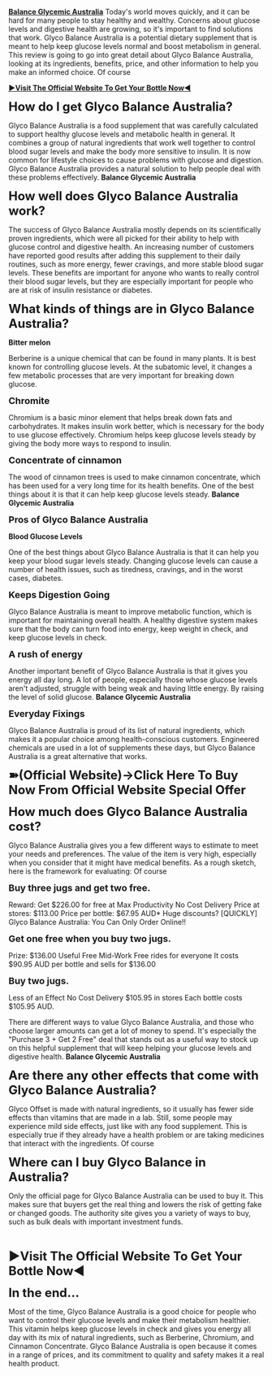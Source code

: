 <p><strong><a href="https://supplemntsall.com/lxu8">Balance Glycemic Australia</a></strong> Today's world moves quickly, and it can be hard for many people to stay healthy and wealthy. Concerns about glucose levels and digestive health are growing, so it's important to find solutions that work. Glyco Balance Australia is a potential dietary supplement that is meant to help keep glucose levels normal and boost metabolism in general. This review is going to go into great detail about Glyco Balance Australia, looking at its ingredients, benefits, price, and other information to help you make an informed choice. Of course</p>
<p><strong><a href="https://supplemntsall.com/lxu8">►Visit The Official Website To Get Your Bottle Now◄</a></strong></p>
<p><strong><span style="font-size: x-large;">How do I get Glyco Balance Australia?</span></strong></p>
<p>Glyco Balance Australia is a food supplement that was carefully calculated to support healthy glucose levels and metabolic health in general. It combines a group of natural ingredients that work well together to control blood sugar levels and make the body more sensitive to insulin. It is now common for lifestyle choices to cause problems with glucose and digestion. Glyco Balance Australia provides a natural solution to help people deal with these problems effectively.&nbsp;<strong>Balance Glycemic Australia</strong></p>
<p><strong><span style="font-size: x-large;">How well does Glyco Balance Australia work?</span></strong></p>
<p>The success of Glyco Balance Australia mostly depends on its scientifically proven ingredients, which were all picked for their ability to help with glucose control and digestive health. An increasing number of customers have reported good results after adding this supplement to their daily routines, such as more energy, fewer cravings, and more stable blood sugar levels. These benefits are important for anyone who wants to really control their blood sugar levels, but they are especially important for people who are at risk of insulin resistance or diabetes.</p>
<p><strong><span style="font-size: x-large;">What kinds of things are in Glyco Balance Australia?</span></strong></p>
<p><strong>Bitter melon</strong></p>
<p>Berberine is a unique chemical that can be found in many plants. It is best known for controlling glucose levels. At the subatomic level, it changes a few metabolic processes that are very important for breaking down glucose.</p>
<p><strong><span style="font-size: large;">Chromite</span></strong></p>
<p>Chromium is a basic minor element that helps break down fats and carbohydrates. It makes insulin work better, which is necessary for the body to use glucose effectively. Chromium helps keep glucose levels steady by giving the body more ways to respond to insulin.</p>
<p><strong><span style="font-size: large;">Concentrate of cinnamon</span></strong></p>
<p>The wood of cinnamon trees is used to make cinnamon concentrate, which has been used for a very long time for its health benefits. One of the best things about it is that it can help keep glucose levels steady.&nbsp;<strong>Balance Glycemic Australia</strong></p>
<p><strong><span style="font-size: large;">Pros of Glyco Balance Australia</span></strong></p>
<div><strong>Blood Glucose Levels</strong></div>
<p>One of the best things about Glyco Balance Australia is that it can help you keep your blood sugar levels steady. Changing glucose levels can cause a number of health issues, such as tiredness, cravings, and in the worst cases, diabetes.</p>
<p><strong><span style="font-size: large;">Keeps Digestion Going</span></strong></p>
<p>Glyco Balance Australia is meant to improve metabolic function, which is important for maintaining overall health. A healthy digestive system makes sure that the body can turn food into energy, keep weight in check, and keep glucose levels in check.</p>
<p><strong><span style="font-size: large;">A rush of energy</span></strong></p>
<p>Another important benefit of Glyco Balance Australia is that it gives you energy all day long. A lot of people, especially those whose glucose levels aren't adjusted, struggle with being weak and having little energy. By raising the level of solid glucose.&nbsp;<strong>Balance Glycemic Australia</strong></p>
<p><strong><span style="font-size: large;">Everyday Fixings</span></strong></p>
<p>Glyco Balance Australia is proud of its list of natural ingredients, which makes it a popular choice among health-conscious customers. Engineered chemicals are used in a lot of supplements these days, but Glyco Balance Australia is a great alternative that works.</p>
<p><strong><span style="font-size: x-large;">➽(Official Website)&rarr;Click Here To Buy Now From Official Website Special Offer</span></strong></p>
<p><strong><span style="font-size: x-large;">How much does Glyco Balance Australia cost?</span></strong></p>
<p>Glyco Balance Australia gives you a few different ways to estimate to meet your needs and preferences. The value of the item is very high, especially when you consider that it might have medical benefits. As a rough sketch, here is the framework for evaluating: Of course</p>
<p><strong><span style="font-size: large;">Buy three jugs and get two free.</span></strong></p>
<p>Reward: Get $226.00 for free at Max Productivity No Cost Delivery Price at stores: $113.00 Price per bottle: $67.95 AUD* Huge discounts? [QUICKLY] Glyco Balance Australia: You Can Only Order Online!!</p>
<p><strong><span style="font-size: large;">Get one free when you buy two jugs.</span></strong></p>
<p>Prize: $136.00 Useful Free Mid-Work Free rides for everyone It costs $90.95 AUD per bottle and sells for $136.00</p>
<p><strong><span style="font-size: large;">Buy two jugs.</span></strong></p>
<p>Less of an Effect No Cost Delivery $105.95 in stores Each bottle costs $105.95 AUD.</p>
<p>There are different ways to value Glyco Balance Australia, and those who choose larger amounts can get a lot of money to spend. It's especially the "Purchase 3 + Get 2 Free" deal that stands out as a useful way to stock up on this helpful supplement that will keep helping your glucose levels and digestive health.&nbsp;<strong>Balance Glycemic Australia</strong></p>
<p><strong><span style="font-size: x-large;">Are there any other effects that come with Glyco Balance Australia?</span></strong></p>
<p>Glyco Offset is made with natural ingredients, so it usually has fewer side effects than vitamins that are made in a lab. Still, some people may experience mild side effects, just like with any food supplement. This is especially true if they already have a health problem or are taking medicines that interact with the ingredients. Of course</p>
<p><strong><span style="font-size: x-large;">Where can I buy Glyco Balance in Australia?</span></strong></p>
<p>Only the official page for Glyco Balance Australia can be used to buy it. This makes sure that buyers get the real thing and lowers the risk of getting fake or changed goods. The authority site gives you a variety of ways to buy, such as bulk deals with important investment funds.</p>
<p>&nbsp;</p>
<p><strong><span style="font-size: x-large;">►Visit The Official Website To Get Your Bottle Now◄</span></strong></p>
<p><strong><span style="font-size: x-large;">In the end...</span></strong></p>
<p>Most of the time, Glyco Balance Australia is a good choice for people who want to control their glucose levels and make their metabolism healthier. This vitamin helps keep glucose levels in check and gives you energy all day with its mix of natural ingredients, such as Berberine, Chromium, and Cinnamon Concentrate. Glyco Balance Australia is open because it comes in a range of prices, and its commitment to quality and safety makes it a real health product.</p>
<p>&nbsp;</p>
